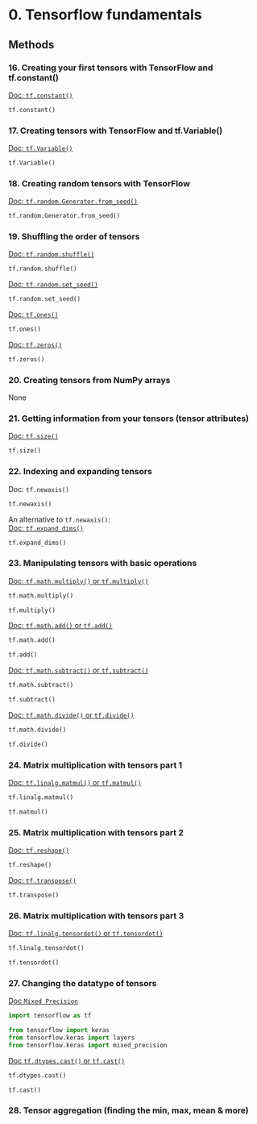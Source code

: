 # 0. Tensorflow fundamentals
## Methods
### 16. Creating your first tensors with TensorFlow and tf.constant()
[Doc: `tf.constant()`](https://www.tensorflow.org/api_docs/python/tf/constant)<br>
```python
tf.constant()
```
### 17. Creating tensors with TensorFlow and tf.Variable()
[Doc: `tf.Variable()`](https://www.tensorflow.org/api_docs/python/tf/Variable)<br>
```python
tf.Variable()
```
### 18. Creating random tensors with TensorFlow
[Doc: `tf.random.Generator.from_seed()`](https://www.tensorflow.org/api_docs/python/tf/random/Generator)<br>
```python
tf.random.Generator.from_seed()
```
### 19. Shuffling the order of tensors
[Doc: `tf.random.shuffle()`](https://www.tensorflow.org/api_docs/python/tf/random/shuffle)<br>
```python
tf.random.shuffle()
```
[Doc: `tf.random.set_seed()`](https://www.tensorflow.org/api_docs/python/tf/random/set_seed)<br>
```python
tf.random.set_seed()
```
[Doc: `tf.ones()`](https://www.tensorflow.org/api_docs/python/tf/ones)<br>
```python
tf.ones()
```
[Doc: `tf.zeros()`](https://www.tensorflow.org/api_docs/python/tf/zeros)<br>
```python
tf.zeros()
```
### 20. Creating tensors from NumPy arrays
None
### 21. Getting information from your tensors (tensor attributes)
[Doc: `tf.size()`](https://www.tensorflow.org/api_docs/python/tf/size)<br>
```python
tf.size()
```
### 22. Indexing and expanding tensors
Doc: `tf.newaxis()`
```python
tf.newaxis()
```
An alternative to `tf.newaxis()`:<br>
[Doc: `tf.expand_dims()`](https://www.tensorflow.org/api_docs/python/tf/expand_dims)<br>
```python
tf.expand_dims()
```
### 23. Manipulating tensors with basic operations
[Doc: `tf.math.multiply()` or `tf.multiply()`](https://www.tensorflow.org/api_docs/python/tf/math/multiply)<br>
```python
tf.math.multiply()
```
```python
tf.multiply()
```
[Doc: `tf.math.add()` or `tf.add()`]()<br>
```python
tf.math.add()
```
```python
tf.add()
```
[Doc: `tf.math.subtract()` or `tf.subtract()`](https://www.tensorflow.org/api_docs/python/tf/math/subtract)<br>
```python
tf.math.subtract()
```
```python
tf.subtract()
```
[Doc: `tf.math.divide()` or `tf.divide()`](https://www.tensorflow.org/api_docs/python/tf/math/divide)<br>
```python
tf.math.divide()
```
```python
tf.divide()
```
### 24. Matrix multiplication with tensors part 1
[Doc: `tf.linalg.matmul()` or `tf.matmul()`](https://www.tensorflow.org/api_docs/python/tf/linalg/matmul)<br>
```python
tf.linalg.matmul()
```
```python
tf.matmul()
```
### 25. Matrix multiplication with tensors part 2
[Doc: `tf.reshape()`](https://www.tensorflow.org/api_docs/python/tf/reshape)<br>
```python
tf.reshape()
```
[Doc: `tf.transpose()`](https://www.tensorflow.org/api_docs/python/tf/transpose)<br>
```python
tf.transpose()
```
### 26. Matrix multiplication with tensors part 3
[Doc: `tf.linalg.tensordot()` or `tf.tensordot()`](https://www.tensorflow.org/api_docs/python/tf/tensordot)<br>
```python
tf.linalg.tensordot()
```
```python
tf.tensordot()
```
### 27. Changing the datatype of tensors
[Doc `Mixed Precision`](https://www.tensorflow.org/guide/mixed_precision?hl=fr)<br>
```python
import tensorflow as tf

from tensorflow import keras
from tensorflow.keras import layers
from tensorflow.keras import mixed_precision
```
[Doc `tf.dtypes.cast()` or `tf.cast()`](https://www.tensorflow.org/api_docs/python/tf/cast)<br>
```python
tf.dtypes.cast()
```
```python
tf.cast()
```
### 28. Tensor aggregation (finding the min, max, mean & more)
